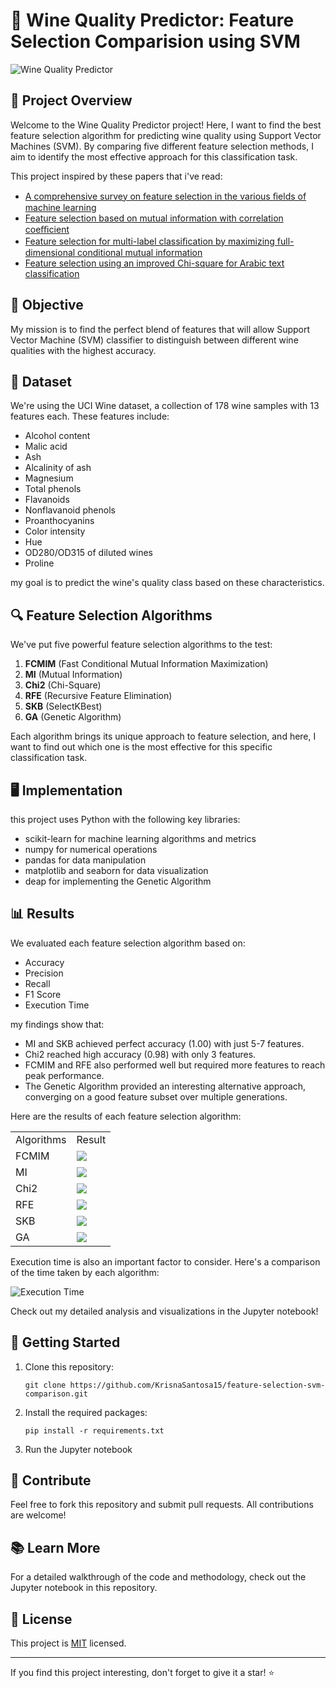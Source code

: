 # 🍷 Wine Quality Predictor: Feature Selection Comparision using SVM

![Wine Quality Predictor](images/algorithms_comparison.png)

## 🌟 Project Overview

Welcome to the Wine Quality Predictor project! Here, I want to find the best feature selection algorithm for predicting wine quality using Support Vector Machines (SVM). By comparing five different feature selection methods, I aim to identify the most effective approach for this classification task.

This project inspired by these papers that i've read:
- [A comprehensive survey on feature selection in the various ﬁelds of machine learning](https://doi.org/10.1007/s10489-021-02550-9)
- [Feature selection based on mutual information with correlation coeﬃcient](https://doi.org/10.1007/s10489-021-02524-x)
- [Feature selection for multi-label classiﬁcation by maximizing full-dimensional conditional mutual information](https://doi.org/10.1007/s10489-020-01822-0)
- [Feature selection using an improved Chi-square for Arabic text classification](https://doi.org/10.1016/j.jksuci.2018.05.010)
## 🎯 Objective

My mission is to find the perfect blend of features that will allow Support Vector Machine (SVM) classifier to distinguish between different wine qualities with the highest accuracy.

## 🧪 Dataset

We're using the UCI Wine dataset, a collection of 178 wine samples with 13 features each. These features include:

- Alcohol content
- Malic acid
- Ash
- Alcalinity of ash
- Magnesium
- Total phenols
- Flavanoids
- Nonflavanoid phenols
- Proanthocyanins
- Color intensity
- Hue
- OD280/OD315 of diluted wines
- Proline

my goal is to predict the wine's quality class based on these characteristics.

## 🔍 Feature Selection Algorithms

We've put five powerful feature selection algorithms to the test:

1. **FCMIM** (Fast Conditional Mutual Information Maximization)
2. **MI** (Mutual Information)
3. **Chi2** (Chi-Square)
4. **RFE** (Recursive Feature Elimination)
5. **SKB** (SelectKBest)
6. **GA** (Genetic Algorithm)

Each algorithm brings its unique approach to feature selection, and here, I want to find out which one is the most effective for this specific classification task.

## 🖥️ Implementation

this project uses Python with the following key libraries:

- scikit-learn for machine learning algorithms and metrics
- numpy for numerical operations
- pandas for data manipulation
- matplotlib and seaborn for data visualization
- deap for implementing the Genetic Algorithm

## 📊 Results

We evaluated each feature selection algorithm based on:

- Accuracy
- Precision
- Recall
- F1 Score
- Execution Time

my findings show that:

- MI and SKB achieved perfect accuracy (1.00) with just 5-7 features.
- Chi2 reached high accuracy (0.98) with only 3 features.
- FCMIM and RFE also performed well but required more features to reach peak performance.
- The Genetic Algorithm provided an interesting alternative approach, converging on a good feature subset over multiple generations.

Here are the results of each feature selection algorithm:

<table>
    <tr>
        <td>Algorithms</td>
        <td>Result</td>
    </tr>
    <tr>
        <td>FCMIM</td>
        <td>
            <img src="images/fcmim.png">
        </td>
    </tr>
    <tr>
        <td>MI</td>
        <td>
            <img src="images/mi.png">
        </td>
    </tr>
    <tr>
        <td>Chi2</td>
        <td>
            <img src="images/chi2.png">
        </td>
    </tr>
    <tr>
        <td>RFE</td>
        <td>
            <img src="images/rfe.png">
        </td>
    </tr>
    <tr>
        <td>SKB</td>
        <td>
            <img src="images/skb.png">
        </td>
    </tr>
    <tr>
        <td>GA</td>
        <td>
            <img src="images/ga.png">
        </td>
    </tr>
</table>

Execution time is also an important factor to consider. Here's a comparison of the time taken by each algorithm:

![Execution Time](images/execution_time.png)

Check out my detailed analysis and visualizations in the Jupyter notebook!

## 🚀 Getting Started

1. Clone this repository:
   ```
   git clone https://github.com/KrisnaSantosa15/feature-selection-svm-comparison.git
   ```

2. Install the required packages:
   ```
   pip install -r requirements.txt
   ```

3. Run the Jupyter notebook

## 🤝 Contribute

Feel free to fork this repository and submit pull requests. All contributions are welcome!

## 📚 Learn More

For a detailed walkthrough of the code and methodology, check out the Jupyter notebook in this repository.

## 📄 License

This project is [MIT](LICENSE) licensed.

---

If you find this project interesting, don't forget to give it a star! ⭐